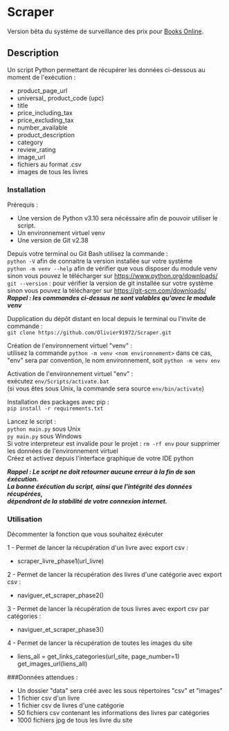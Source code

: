 # Scraper
 Version bêta du système de surveillance des prix pour [Books Online](http://books.toscrape.com/).
 
## Description
Un script Python permettant de récupérer les données ci-dessous au moment de l'exécution :

- product_page_url
- universal_ product_code (upc)
- title
- price_including_tax
- price_excluding_tax
- number_available
- product_description
- category
- review_rating
- image_url
- fichiers au format .csv
- images de tous les livres

### Installation

Prérequis :
- Une version de Python v3.10 sera nécéssaire afin de pouvoir utiliser le script.
- Un environnement virtuel venv
- Une version de Git v2.38

Depuis votre terminal ou Git Bash utilisez la commande : \
`python -V` afin de connaitre la version installée sur votre système \
`python -m venv --help` afin de vérifier que vous disposer du module venv \
sinon vous pouvez le télécharger sur https://www.python.org/downloads/ \
`git --version` : pour vérifier la version de git installée sur votre système \
sinon vous pouvez la télécharger sur https://git-scm.com/downloads/ \
***Rappel : les commandes ci-dessus ne sont valables qu'avec le module venv*** 

Dupplication du dépôt distant en local depuis le terminal ou l'invite de commande : \
`git clone https://github.com/Olivier91972/Scraper.git` 

Création de l'environnement virtuel "venv" : \
utilisez la commande `python -m venv <nom environnement>` dans ce cas, \
"env" sera par convention, le nom environnement, soit `python -m venv env` 

Activation de l'environnement virtuel "env" : \
exécutez `env/Scripts/activate.bat` \
(si vous êtes sous Unix, la commande sera source `env/bin/activate`)

Installation des packages avec pip : \
`pip install -r requirements.txt`

Lancez le script : \
`python main.py` sous Unix \
`py main.py` sous Windows \
Si votre interpreteur est invalide pour le projet : 
`rm -rf env` pour supprimer les données de l'environnement virtuel \
Créez et activez depuis l'interface graphique de votre IDE python

***Rappel : Le script ne doit retourner aucune erreur à la fin de son éxécution. \
La bonne éxécution du script, ainsi que l'intégrité des données récupérées, \
dépendront de la stabilité de votre connexion internet.*** 

### Utilisation

Décommenter la fonction que vous souhaitez éxécuter

1 - Permet de lancer la récupération d'un livre avec export csv : 
- scraper_livre_phase1(url_livre)

2 - Permet de lancer la récupération des livres d'une catégorie avec export csv : 
- naviguer_et_scraper_phase2()

3 - Permet de lancer la récupération de tous livres avec export csv par catégories : 
- naviguer_et_scraper_phase3()

4 - Permet de lancer la récupération de toutes les images du site 
- liens_all = get_links_categories(url_site, page_number=1) \
get_images_url(liens_all)

###Données attendues :
- Un dossier "data" sera créé avec les sous répertoires "csv" et "images"
- 1 fichier csv d'un livre
- 1 fichier csv de livres d'une catégorie
- 50 fichiers csv contenant les informations des livres par catégories 
- 1000 fichiers jpg de tous les livre du site